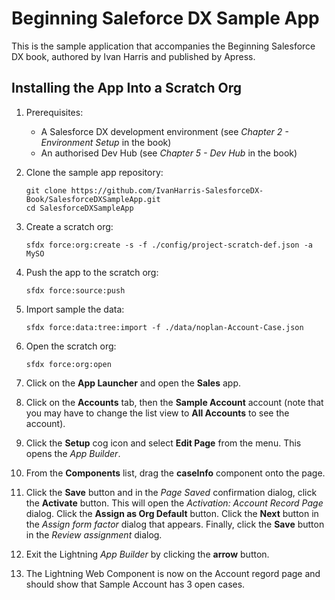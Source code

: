 # Beginning Saleforce DX Sample App

This is the sample application that accompanies the Beginning Salesforce DX book, authored by Ivan Harris and published by Apress.

## Installing the App Into a Scratch Org

1. Prerequisites:

    - A Salesforce DX development environment (see *Chapter 2 - Environment Setup* in the book)
    - An authorised Dev Hub (see *Chapter 5 - Dev Hub* in the book)

1. Clone the sample app repository:

    ```
    git clone https://github.com/IvanHarris-SalesforceDX-Book/SalesforceDXSampleApp.git
    cd SalesforceDXSampleApp
    ```

1. Create a scratch org:

    ```
    sfdx force:org:create -s -f ./config/project-scratch-def.json -a MySO
    ```

1. Push the app to the scratch org:

    ```
    sfdx force:source:push
    ```

1. Import sample the data:

    ```
    sfdx force:data:tree:import -f ./data/noplan-Account-Case.json
    ```

1. Open the scratch org:

    ```
    sfdx force:org:open
    ```

1. Click on the **App Launcher** and open the **Sales** app.

1. Click on the **Accounts** tab, then the **Sample Account** account (note that you may have to change the list view to **All Accounts** to see the account).

1. Click the **Setup** cog icon and select **Edit Page** from the menu. This opens the *App Builder*.

1. From the **Components** list, drag the **caseInfo** component onto the page.

1. Click the **Save** button and in the *Page Saved* confirmation dialog, click the **Activate** button. This will open the *Activation: Account Record Page* dialog. Click the **Assign as Org Default** button. Click the **Next** button in the *Assign form factor* dialog that appears. Finally, click the **Save** button in the *Review assignment* dialog.

1. Exit the Lightning *App Builder* by clicking the **arrow** button.

1. The Lightning Web Component is now on the Account regord page and should show that Sample Account has 3 open cases.
